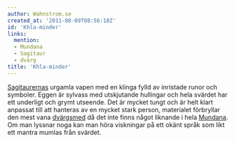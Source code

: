 ```yaml
---
author: Wahnstrom.se
created_at: '2011-08-09T08:56:18Z'
id: 'Khla-minder'
links:
  mention:
  - Mundana
  - Sagitaur
  - dvärg
title: 'Khla-minder'
---
```


[Sagitaurernas] urgamla vapen med en klinga fylld av inristade runor och symboler. Eggen är sylvass
med utskjutande hullingar och hela svärdet har ett underligt och grymt utseende. Det är mycket tungt
och är helt klart anpassat till att hanteras av en mycket stark person, materialet förbryllar den
mest vana [dvärgsmed] då det inte finns något liknande i hela [Mundana]. Om man lyssnar noga kan man
höra viskningar på ett okänt språk som likt ett mantra mumlas från svärdet.

  [Sagitaurernas]: Sagitaur
  [dvärgsmed]: dvärg
  [Mundana]: Mundana